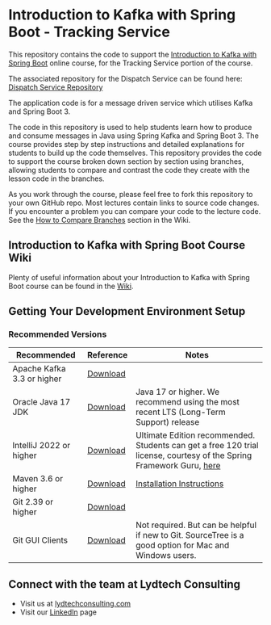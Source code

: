 # Introduction to Kafka with Spring Boot - Tracking Service

This repository contains the code to support the [Introduction to Kafka with Spring Boot](https://www.udemy.com/course/introduction-to-kafka-with-spring-boot) online course, for the Tracking Service portion of the course.

The associated repository for the Dispatch Service can be found here:  [Dispatch Service Repository](https://github.com/lydtechconsulting/introduction-to-kafka-with-spring-boot)

The application code is for a message driven service which utilises Kafka and Spring Boot 3.

The code in this repository is used to help students learn how to produce and consume messages in Java using Spring Kafka and Spring Boot 3.
The course provides step by step instructions and detailed explanations for students to build up the code themselves.
This repository provides the code to support the course broken down section by section using branches, allowing students to
compare and contrast the code they create with the lesson code in the branches.

As you work through the course, please feel free to fork this repository to your own GitHub repo. Most lectures contain links
to source code changes. If you encounter a problem you can compare your code to the lecture code. See the [How to Compare Branches](https://github.com/lydtechconsulting/introduction-to-kafka-with-spring-boot/wiki#how-to-compare-branches) section in the Wiki.

## Introduction to Kafka with Spring Boot Course Wiki
Plenty of useful information about your Introduction to Kafka with Spring Boot course can be found in the [Wiki](https://github.com/lydtechconsulting/introduction-to-kafka-with-spring-boot/wiki).


## Getting Your Development Environment Setup
### Recommended Versions
| Recommended                | Reference                                                             | Notes                                                                                                                                                                                                                                                          |
|----------------------------|-----------------------------------------------------------------------|----------------------------------------------------------------------------------------------------------------------------------------------------------------------------------------------------------------------------------------------------------------|
| Apache Kafka 3.3 or higher | [Download](https://kafka.apache.org/downloads)                        |                                                                                                                                                                                    |
| Oracle Java 17 JDK         | [Download](https://www.oracle.com/java/technologies/downloads/#java17) | Java 17 or higher. We recommend using the most recent LTS (Long-Term Support) release                                                                                                                                                                          |
| IntelliJ 2022 or higher    | [Download](https://www.jetbrains.com/idea/download/)                  | Ultimate Edition recommended. Students can get a free 120 trial license, courtesy of the Spring Framework Guru, [here](https://github.com/springframeworkguru/spring5webapp/wiki/Which-IDE-to-Use%3F#how-do-i-get-the-free-120-day-trial-to-intellij-ultimate) |
| Maven 3.6 or higher        | [Download](https://maven.apache.org/download.cgi)                     | [Installation Instructions](https://maven.apache.org/install.html)                                                                                                                                                                                             |                                                                                                                 | **Note:** Use Version 5 or higher if using Java 11                                                                                                                                                                     |
| Git 2.39 or higher         | [Download](https://git-scm.com/downloads)                             |                                                                                                                                                                                                                                                                | 
| Git GUI Clients            | [Download](https://git-scm.com/downloads/guis)                        | Not required. But can be helpful if new to Git. SourceTree is a good option for Mac and Windows users.                                                                                                                                                         |

## Connect with the team at Lydtech Consulting
* Visit us at [lydtechconsulting.com](https://www.lydtechconsulting.com/)
* Visit our [LinkedIn](https://www.linkedin.com/company/lydtech-consulting) page
